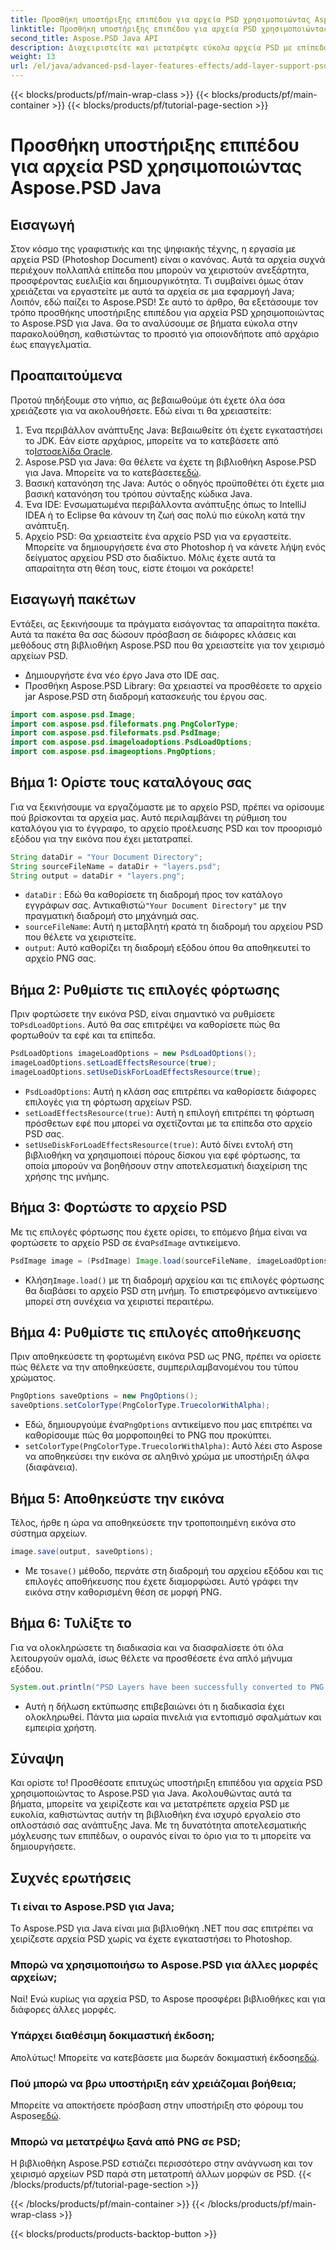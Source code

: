 ```yaml
---
title: Προσθήκη υποστήριξης επιπέδου για αρχεία PSD χρησιμοποιώντας Aspose.PSD Java
linktitle: Προσθήκη υποστήριξης επιπέδου για αρχεία PSD χρησιμοποιώντας Aspose.PSD Java
second_title: Aspose.PSD Java API
description: Διαχειριστείτε και μετατρέψτε εύκολα αρχεία PSD με επίπεδα σε μορφή PNG χρησιμοποιώντας το Aspose.PSD για Java! Ιδανικό για προγραμματιστές που χρειάζονται χειρισμό γραφικών.
weight: 13
url: /el/java/advanced-psd-layer-features-effects/add-layer-support-psd-files/
---
```


{{< blocks/products/pf/main-wrap-class >}}
{{< blocks/products/pf/main-container >}}
{{< blocks/products/pf/tutorial-page-section >}}

# Προσθήκη υποστήριξης επιπέδου για αρχεία PSD χρησιμοποιώντας Aspose.PSD Java

## Εισαγωγή
Στον κόσμο της γραφιστικής και της ψηφιακής τέχνης, η εργασία με αρχεία PSD (Photoshop Document) είναι ο κανόνας. Αυτά τα αρχεία συχνά περιέχουν πολλαπλά επίπεδα που μπορούν να χειριστούν ανεξάρτητα, προσφέροντας ευελιξία και δημιουργικότητα. Τι συμβαίνει όμως όταν χρειάζεται να εργαστείτε με αυτά τα αρχεία σε μια εφαρμογή Java; Λοιπόν, εδώ παίζει το Aspose.PSD! Σε αυτό το άρθρο, θα εξετάσουμε τον τρόπο προσθήκης υποστήριξης επιπέδου για αρχεία PSD χρησιμοποιώντας το Aspose.PSD για Java. Θα το αναλύσουμε σε βήματα εύκολα στην παρακολούθηση, καθιστώντας το προσιτό για οποιονδήποτε από αρχάριο έως επαγγελματία.
## Προαπαιτούμενα
Προτού πηδήξουμε στο νήπιο, ας βεβαιωθούμε ότι έχετε όλα όσα χρειάζεστε για να ακολουθήσετε. Εδώ είναι τι θα χρειαστείτε:
1.  Ένα περιβάλλον ανάπτυξης Java: Βεβαιωθείτε ότι έχετε εγκαταστήσει το JDK. Εάν είστε αρχάριος, μπορείτε να το κατεβάσετε από το[Ιστοσελίδα Oracle](https://www.oracle.com/java/technologies/javase-jdk11-downloads.html).
2.  Aspose.PSD για Java: Θα θέλετε να έχετε τη βιβλιοθήκη Aspose.PSD για Java. Μπορείτε να το κατεβάσετε[εδώ](https://releases.aspose.com/psd/java/).
3. Βασική κατανόηση της Java: Αυτός ο οδηγός προϋποθέτει ότι έχετε μια βασική κατανόηση του τρόπου σύνταξης κώδικα Java.
4. Ένα IDE: Ενσωματωμένα περιβάλλοντα ανάπτυξης όπως το IntelliJ IDEA ή το Eclipse θα κάνουν τη ζωή σας πολύ πιο εύκολη κατά την ανάπτυξη.
5. Αρχείο PSD: Θα χρειαστείτε ένα αρχείο PSD για να εργαστείτε. Μπορείτε να δημιουργήσετε ένα στο Photoshop ή να κάνετε λήψη ενός δείγματος αρχείου PSD στο διαδίκτυο.
Μόλις έχετε αυτά τα απαραίτητα στη θέση τους, είστε έτοιμοι να ροκάρετε!
## Εισαγωγή πακέτων
Εντάξει, ας ξεκινήσουμε τα πράγματα εισάγοντας τα απαραίτητα πακέτα. Αυτά τα πακέτα θα σας δώσουν πρόσβαση σε διάφορες κλάσεις και μεθόδους στη βιβλιοθήκη Aspose.PSD που θα χρειαστείτε για τον χειρισμό αρχείων PSD.

- Δημιουργήστε ένα νέο έργο Java στο IDE σας.
- Προσθήκη Aspose.PSD Library: Θα χρειαστεί να προσθέσετε το αρχείο jar Aspose.PSD στη διαδρομή κατασκευής του έργου σας.
```java
import com.aspose.psd.Image;
import com.aspose.psd.fileformats.png.PngColorType;
import com.aspose.psd.fileformats.psd.PsdImage;
import com.aspose.psd.imageloadoptions.PsdLoadOptions;
import com.aspose.psd.imageoptions.PngOptions;
```
## Βήμα 1: Ορίστε τους καταλόγους σας
Για να ξεκινήσουμε να εργαζόμαστε με το αρχείο PSD, πρέπει να ορίσουμε πού βρίσκονται τα αρχεία μας. Αυτό περιλαμβάνει τη ρύθμιση του καταλόγου για το έγγραφο, το αρχείο προέλευσης PSD και τον προορισμό εξόδου για την εικόνα που έχει μετατραπεί.

```java
String dataDir = "Your Document Directory";
String sourceFileName = dataDir + "layers.psd";
String output = dataDir + "layers.png";
```

- `dataDir` : Εδώ θα καθορίσετε τη διαδρομή προς τον κατάλογο εγγράφων σας. Αντικαθιστώ`"Your Document Directory"` με την πραγματική διαδρομή στο μηχάνημά σας.
- `sourceFileName`: Αυτή η μεταβλητή κρατά τη διαδρομή του αρχείου PSD που θέλετε να χειριστείτε.
- `output`: Αυτό καθορίζει τη διαδρομή εξόδου όπου θα αποθηκευτεί το αρχείο PNG σας.
## Βήμα 2: Ρυθμίστε τις επιλογές φόρτωσης
 Πριν φορτώσετε την εικόνα PSD, είναι σημαντικό να ρυθμίσετε το`PsdLoadOptions`. Αυτό θα σας επιτρέψει να καθορίσετε πώς θα φορτωθούν τα εφέ και τα επίπεδα.

```java
PsdLoadOptions imageLoadOptions = new PsdLoadOptions();
imageLoadOptions.setLoadEffectsResource(true);
imageLoadOptions.setUseDiskForLoadEffectsResource(true);
```

- `PsdLoadOptions`: Αυτή η κλάση σας επιτρέπει να καθορίσετε διάφορες επιλογές για τη φόρτωση αρχείων PSD.
- `setLoadEffectsResource(true)`: Αυτή η επιλογή επιτρέπει τη φόρτωση πρόσθετων εφέ που μπορεί να σχετίζονται με τα επίπεδα στο αρχείο PSD σας.
- `setUseDiskForLoadEffectsResource(true)`: Αυτό δίνει εντολή στη βιβλιοθήκη να χρησιμοποιεί πόρους δίσκου για εφέ φόρτωσης, τα οποία μπορούν να βοηθήσουν στην αποτελεσματική διαχείριση της χρήσης της μνήμης.
## Βήμα 3: Φορτώστε το αρχείο PSD
 Με τις επιλογές φόρτωσης που έχετε ορίσει, το επόμενο βήμα είναι να φορτώσετε το αρχείο PSD σε ένα`PsdImage` αντικείμενο.

```java
PsdImage image = (PsdImage) Image.load(sourceFileName, imageLoadOptions);
```

-  Κλήση`Image.load()` με τη διαδρομή αρχείου και τις επιλογές φόρτωσης θα διαβάσει το αρχείο PSD στη μνήμη. Το επιστρεφόμενο αντικείμενο μπορεί στη συνέχεια να χειριστεί περαιτέρω.
## Βήμα 4: Ρυθμίστε τις επιλογές αποθήκευσης
Πριν αποθηκεύσετε τη φορτωμένη εικόνα PSD ως PNG, πρέπει να ορίσετε πώς θέλετε να την αποθηκεύσετε, συμπεριλαμβανομένου του τύπου χρώματος.

```java
PngOptions saveOptions = new PngOptions();
saveOptions.setColorType(PngColorType.TruecolorWithAlpha);
```

-  Εδώ, δημιουργούμε ένα`PngOptions` αντικείμενο που μας επιτρέπει να καθορίσουμε πώς θα μορφοποιηθεί το PNG που προκύπτει.
- `setColorType(PngColorType.TruecolorWithAlpha)`: Αυτό λέει στο Aspose να αποθηκεύσει την εικόνα σε αληθινό χρώμα με υποστήριξη άλφα (διαφάνεια).
## Βήμα 5: Αποθηκεύστε την εικόνα
Τέλος, ήρθε η ώρα να αποθηκεύσετε την τροποποιημένη εικόνα στο σύστημα αρχείων.

```java
image.save(output, saveOptions);
```

-  Με το`save()` μέθοδο, περνάτε στη διαδρομή του αρχείου εξόδου και τις επιλογές αποθήκευσης που έχετε διαμορφώσει. Αυτό γράφει την εικόνα στην καθορισμένη θέση σε μορφή PNG.
## Βήμα 6: Τυλίξτε το
Για να ολοκληρώσετε τη διαδικασία και να διασφαλίσετε ότι όλα λειτουργούν ομαλά, ίσως θέλετε να προσθέσετε ένα απλό μήνυμα εξόδου.

```java
System.out.println("PSD Layers have been successfully converted to PNG!");
```

- Αυτή η δήλωση εκτύπωσης επιβεβαιώνει ότι η διαδικασία έχει ολοκληρωθεί. Πάντα μια ωραία πινελιά για εντοπισμό σφαλμάτων και εμπειρία χρήστη.
## Σύναψη
Και ορίστε το! Προσθέσατε επιτυχώς υποστήριξη επιπέδου για αρχεία PSD χρησιμοποιώντας το Aspose.PSD για Java. Ακολουθώντας αυτά τα βήματα, μπορείτε να χειρίζεστε και να μετατρέπετε αρχεία PSD με ευκολία, καθιστώντας αυτήν τη βιβλιοθήκη ένα ισχυρό εργαλείο στο οπλοστάσιό σας ανάπτυξης Java.
Με τη δυνατότητα αποτελεσματικής μόχλευσης των επιπέδων, ο ουρανός είναι το όριο για το τι μπορείτε να δημιουργήσετε.
## Συχνές ερωτήσεις
### Τι είναι το Aspose.PSD για Java;
Το Aspose.PSD για Java είναι μια βιβλιοθήκη .NET που σας επιτρέπει να χειρίζεστε αρχεία PSD χωρίς να έχετε εγκαταστήσει το Photoshop.
### Μπορώ να χρησιμοποιήσω το Aspose.PSD για άλλες μορφές αρχείων;
Ναί! Ενώ κυρίως για αρχεία PSD, το Aspose προσφέρει βιβλιοθήκες και για διάφορες άλλες μορφές.
### Υπάρχει διαθέσιμη δοκιμαστική έκδοση;
 Απολύτως! Μπορείτε να κατεβάσετε μια δωρεάν δοκιμαστική έκδοση[εδώ](https://releases.aspose.com/).
### Πού μπορώ να βρω υποστήριξη εάν χρειάζομαι βοήθεια;
 Μπορείτε να αποκτήσετε πρόσβαση στην υποστήριξη στο φόρουμ του Aspose[εδώ](https://forum.aspose.com/c/psd/34).
### Μπορώ να μετατρέψω ξανά από PNG σε PSD;
Η βιβλιοθήκη Aspose.PSD εστιάζει περισσότερο στην ανάγνωση και τον χειρισμό αρχείων PSD παρά στη μετατροπή άλλων μορφών σε PSD.
{{< /blocks/products/pf/tutorial-page-section >}}

{{< /blocks/products/pf/main-container >}}
{{< /blocks/products/pf/main-wrap-class >}}

{{< blocks/products/products-backtop-button >}}
